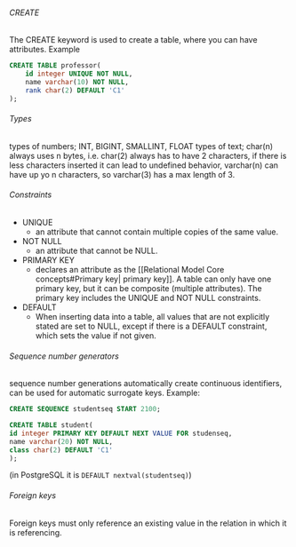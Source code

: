 
###### CREATE 
The CREATE keyword is used to create a table, where you can have attributes. Example
```SQL
CREATE TABLE professor(
	id integer UNIQUE NOT NULL,
	name varchar(10) NOT NULL,
	rank char(2) DEFAULT 'C1'
);
```
###### Types
types of numbers; INT, BIGINT, SMALLINT, FLOAT
types of text; char(n) always uses n bytes, i.e. char(2) always has to have 2 characters, if there is less characters inserted it can lead to undefined behavior,
varchar(n) can have up yo n characters, so varchar(3) has a max length of 3. 

###### Constraints
* UNIQUE
	* an attribute that cannot contain multiple copies of the same value. 
* NOT NULL
	* an attribute that cannot be NULL.
* PRIMARY KEY
	* declares an attribute as the [[Relational Model Core concepts#Primary key| primary key]]. A table can only have one primary key, but it can be composite (multiple attributes). The primary key includes the UNIQUE and NOT NULL constraints. 
* DEFAULT
	* When inserting data into a table, all values that are not explicitly stated are set to NULL, except if there is a DEFAULT constraint, which sets the value if not given. 


###### Sequence number generators
sequence number generations automatically create continuous identifiers, can be used for automatic surrogate keys. Example:
```SQL
CREATE SEQUENCE studentseq START 2100;

CREATE TABLE student(
id integer PRIMARY KEY DEFAULT NEXT VALUE FOR studenseq,
name varchar(20) NOT NULL,
class char(2) DEFAULT 'C1'
);
```
(in PostgreSQL it is `DEFAULT nextval(studentseq)`) 



###### Foreign keys
Foreign keys must only reference an existing value in the relation in which it is referencing.